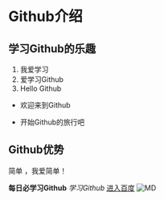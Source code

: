 # Github介绍
## 学习Github的乐趣
1. 我爱学习  
2. 爱学习Github  
3. Hello Github  

+ 欢迎来到Github  
- 开始Github的旅行吧  

## Github优势
简单 ，我爱简单！

**每日必学习Github**
*学习Github*
[进入百度](http://www.baidu.com)
![MD](http://image.so.com/v?ie=utf-8&src=hao_360so&q=markdown&correct=markdown&fromurl=http%3A%2F%2Fwww.fun48.com%2Fvsh_MARKDOWN.html&gsrc=1#ie=utf-8&src=hao_360so&q=markdown&correct=markdown&fromurl=http%3A%2F%2Fwww.fun48.com%2Fvsh_MARKDOWN.html&gsrc=1&lightboxindex=5&id=3b47c3957bd6a0cf0e7c757cedf8ed30&multiple=0&itemindex=0&dataindex=5)

